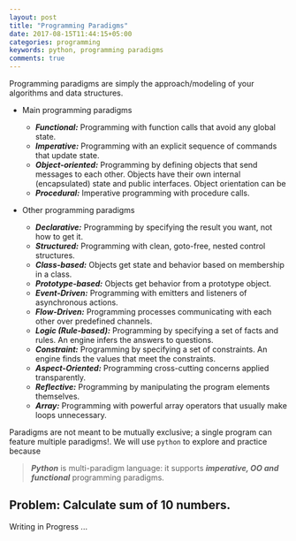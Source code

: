 ```yaml
---
layout: post
title: "Programming Paradigms"
date: 2017-08-15T11:44:15+05:00
categories: programming
keywords: python, programming paradigms
comments: true
---
```

Programming paradigms are simply the approach/modeling of your algorithms and data structures.

* Main programming paradigms
  * _**Functional:**_ Programming with function calls that avoid any global state.
  * _**Imperative:**_ Programming with an explicit sequence of commands that update state.
  * _**Object-oriented:**_ Programming by defining objects that send messages to each other. Objects have their own internal (encapsulated) state and public interfaces. Object orientation can be
  * _**Procedural:**_ Imperative programming with procedure calls.

* Other programming paradigms

  * _**Declarative:**_ Programming by specifying the result you want, not how to get it.
  * _**Structured:**_ Programming with clean, goto-free, nested control structures.
  * _**Class-based:**_ Objects get state and behavior based on membership in a class.
  * _**Prototype-based:**_ Objects get behavior from a prototype object.
  * _**Event-Driven:**_ Programming with emitters and listeners of asynchronous actions.
  * _**Flow-Driven:**_ Programming processes communicating with each other over predefined channels.
  * _**Logic (Rule-based):**_ Programming by specifying a set of facts and rules. An engine infers the answers to questions.
  * _**Constraint:**_ Programming by specifying a set of constraints. An engine finds the values that meet the constraints.
  * _**Aspect-Oriented:**_ Programming cross-cutting concerns applied transparently.
  * _**Reflective:**_ Programming by manipulating the program elements themselves.
  * _**Array:**_ Programming with powerful array operators that usually make loops unnecessary.

Paradigms are not meant to be mutually exclusive; a single program can feature multiple paradigms!.
We will use `python` to explore and practice because
> _**Python**_ is multi-paradigm language: it supports _**imperative, OO and functional**_ programming paradigms.

## Problem: Calculate sum of 10 numbers.

Writing in Progress ...


<!-- ## 1. _imperative approach **(HOW)**_
You know, _**imperative programming**_ is like how you do something, and _**declarative programming**_ is more like what you do, or something.

{% highlight python %}
numbers = [1, 2, 3, 4]
total = 0
for number in numbers:
  total += number
print(total)
{% endhighlight %}
In the code above we are telling the computer how to do the sum. We create the total variable then iterate over the list. At each lap we increment the total variable with one of the values in the list. And then we print the total.

## 2. _functional approach_
The functional coding style treats everything like a math equation. Algorithms tend also to be defined in terms of `recursion` and `composition` rather than loops and iteration.
{% highlight python %}
import functools
MyList = [1, 2, 3, 4, 5]
def AddIt(X, Y):
    return (X + Y)
Sum = functools.reduce(AddIt, MyList)
print(Sum)
{% endhighlight %}


### 2.1 Mutable vs. immutable
lets use the example of calculating the total sum of values in a list. This time using an **imperative style function**:
{% highlight python %}
def sum_lst(lst):
  total = 0
  for number in lst:
      total += number
  return total
{% endhighlight %}
As we can see, our function has only one variable called total that is updated on every iteration. This is clearly a case of a mutable variable. Now lets try a **functional approach**:
{% highlight python %}
def sum_lst(lst):
  if not lst:
      return 0
  else:
      return lst[0] + sum_lst(lst[1:]) # values are returned but no variable is changed
{% endhighlight %}
This time we are not updating any variables and are using recursion, which is the functional programming way of doing loops.

### 2.2 First-class functions, Higher order functions and Lambda
* A programming language is said to have **first-class functions** when it supports passing functions as parameters, returning them or assigning them to variables.
* And **higher order functions** are functions that receive one or more function as arguments and return a function.

Python supports **first-class functions**:
{% highlight python %}
def call_my_name(name):
  print(name)

call_my_name_again = call_my_name
call_my_name('Anderson') # prints Anderson
call_my_name_again('Anderson') # also prints Anderson
{% endhighlight %}
And also **higher order functions**:
{% highlight python %}
def convert_to(to_what, number):
 return to_what(number)

convert_to(float, 20) # convert 20 to float
convert_to(str, 10) # convert 10 to str
{% endhighlight %}
Lets see another example: `map` is very popular higher order function that you've probably heard of before. It traverses an iterable and applies a function to it:
{% highlight python %}
def double(number):
  return number * 2

print(list(map(double, [1, 2, 3, 4])))
{% endhighlight %}
Here is an imperative version of what is happening:
{% highlight python %}
numbers = [1, 2, 3, 4]
new_numbers = []
for number in numbers:
  new_numbers.append(number * 2)
print(new_numbers)
{% endhighlight %}
_**lambdas:**_ Lambdas are anonymous functions that are usually passed as parameters to other functions. Here is a Python example:
{% highlight python %}
add_one = lambda number: number + 1
print(add_one(10)) # prints 11
{% endhighlight %}
Or using map:
{% highlight python %}
print(list(map(lambda number: number + 1, [1, 2, 3, 4])))
{% endhighlight %}
Lambdas in Python can have only one line of code and automatically return the computed value, i.e, they are an expression, and so they don’t need the return statement.

### 2.3 List Compressions
Most times we use loops to iterate over lists and execute actions in its elements. List comprehensions are a more declarative way of doing that. Lets see an example. Here is a regular for iteration:
{% highlight python %}
dogs = ["Todd", "Tom", "Bob"]
big_dogs = []
for dog in dogs:
  big_dogs.append("Big {}".format(dog))
print(big_dogs)
{% endhighlight %}
Now lets do the same but now using list comprehensions:
{% highlight python %}
dogs = ["Todd", "Tom", "Bob"]
big_dogs = ["Big {}".format(dog) for dog in dogs]
print(big_dogs)
{% endhighlight %}

Sum-up

We introduced some functional programming concepts applying them using Python. Hopefully you can now identify functional constructions when you see one and also be able to use them when possible. Python has tons of other functional tools besides the ones showed in this post, start by looking for functools module.

## 3. _object-oriented approach_

The object-oriented coding style is all about increasing the ability of applications to reuse code and making code easier to understand. Using object-orientation features like `encapsulation` that object-orientation provides allows developers to treat code as a black box and `inheritance` makes it easier to expand the functionality of existing code.
In this case, CreateSum is an instance of ChangeList. The inner workings of ChangeList don’t matter to the person using it. All that really matters is that you can create an instance using a list and then call the DoAdd() method to output the sum of the list elements. Because the inner workings are hidden, the overall application can be easier to understand.


{% highlight python %}
class ChangeList:
    def __init__(self, MyList):
        if type(MyList) is list:
            self.MyList = MyList
        else:
            self.MyList =[]
    def DoAdd(self):
        self.Sum = sum(self.MyList)
CreateSum = ChangeList([1, 2, 3, 4, 5])
CreateSum.DoAdd()
print(CreateSum.Sum)
{% endhighlight %}

## 4. _procedural approach_ -->
